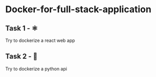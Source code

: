 # Docker-for-full-stack-application

## Task 1 - ⚛️

Try to dockerize a react web app

## Task 2 - 🐍

Try to dockerize a python api